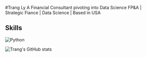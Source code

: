   #Trang Ly
  A Financial Consultant pivoting into Data Science
  FP&A | Strategic Fiance | Data Science | Based in USA

  ## Skills
  ![Python](https://img.shields.io/badge/Python-3776AB?style=flat&logo=python&logoColor=white)

  ![Trang's GitHub stats](https://github-readme-stats.vercel.app/api?username=tly23&show_icons=true&theme=dark)

  

<!---
tly23/tly23 is a ✨ special ✨ repository because its `README.md` (this file) appears on your GitHub profile.
You can click the Preview link to take a look at your changes.
--->

